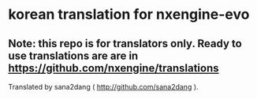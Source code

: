 # korean translation for nxengine-evo
## Note: this repo is for translators only. Ready to use translations are are in https://github.com/nxengine/translations

Translated by sana2dang ( http://github.com/sana2dang ).
